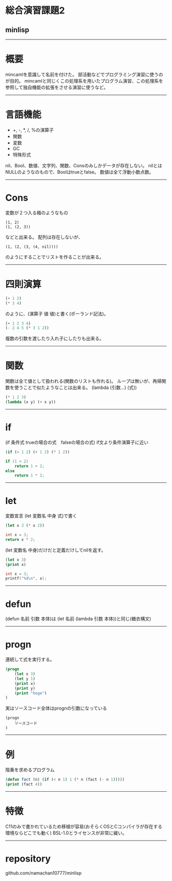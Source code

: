 # 総合演習課題2
## minlisp

---

# 概要

mincamlを意識して名前を付けた。
部活動などでプログラミング演習に使うのが目的。
mincamlと同じくこの処理系を用いたプログラム演習、この処理系を参照して独自機能の拡張をさせる演習に使うなど。

---

# 言語機能
 * +, -, *, /, %の演算子
 * 関数
 * 変数
 * GC
 * 特殊形式

nil、Bool、数値、文字列、関数、Consのみしかデータが存在しない。
nilとはNULLのようなのもので、Boolはtrueとfalse。
数値は全て浮動小数点数。

---

# Cons
変数が２つ入る箱のようなもの

```
(1, 2)
(1, (2, 3))
```
などと出来る。
配列は存在しないが、

```
(1, (2, (3, (4, nil))))
```

のようにすることでリストを作ることが出来る。

---

# 四則演算

```lisp
(+ 1 2)
(* 3 4)
```

のように、(演算子 値 値)と書く(ポーランド記法)。
```lisp
(+ 1 2 3 4)
(- 2 4 5 (* 3 1 2))
```
複数の引数を渡したり入れ子にしたりも出来る。

---

# 関数

関数は全て値として扱われる(関数のリストも作れる)。
ループは無いが、再帰関数を使うことで似たようなことは出来る。
(lambda (引数...) (式))

```lisp
(* 1 2 3)
(lambda (x y) (+ x y))
```

---

# if

(if 条件式 trueの場合の式　falseの場合の式)
if文より条件演算子に近い

```lisp
(if (> 1 2) (+ 1 2) (* 1 2))
```
```C
if (1 > 2)
	return 1 + 2;
else
	return 1 * 2;
```

---

# let
変数宣言
(let 変数名 中身 式)で書く

```lisp
(let x 3 (* x 2))
```
```C
int x = 3;
return x * 2;
```

(let 変数名 中身)だけだと定義だけしてnilを返す。

```lisp
(let x 3)
(print x)
```
```C
int x = 3;
printf("%d\n", x);
```

---

# defun
(defun 名前 引数 本体)は
(let 名前 (lambda 引数 本体))と同じ(糖衣構文)

---

# progn
連続して式を実行する。

```lisp
(progn
	(let x 3)
	(let y 1)
	(print x)
	(print y)
	(print "hoge")
)
```

実はソースコード全体はprognの引数になっている
```
(progn
	ソースコード
)
```

---


# 例

階乗を求めるプログラム

```lisp
(defun fact (n) (if (< n 1) 1 (* n (fact (- n 1)))))
(print (fact 4))
```

---

# 特徴
C11のみで書かれているため移植が容易(おそらくOSとCコンパイラが存在する環境ならどこでも動く)
BSL-1.0とライセンスが非常に緩い。

---
# repository
github.com/namachan10777/minlisp
